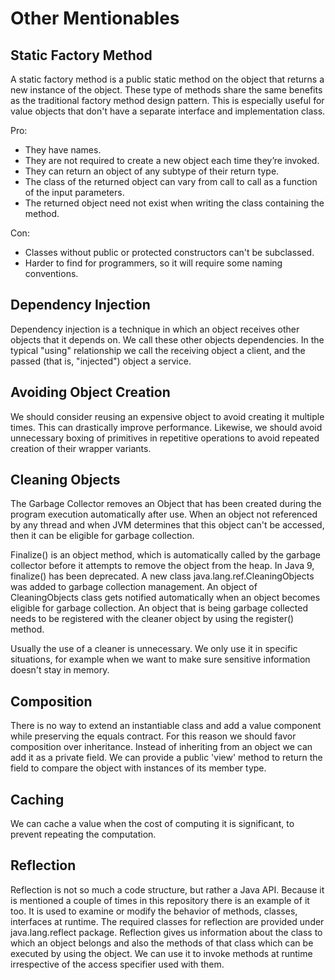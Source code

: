 # Other Mentionables

## Static Factory Method
A static factory method is a public static method on the object that returns a new instance of the object.
These type of methods share the same benefits as the traditional factory method design pattern.
This is especially useful for value objects that don't have a separate interface and implementation class.

Pro:
- They have names.
- They are not required to create a new object each time they’re invoked.
- They can return an object of any subtype of their return type.
- The class of the returned object can vary from call to call as a function of the input parameters.
- The returned object need not exist when writing the class containing the method.

Con:
- Classes without public or protected constructors can't be subclassed.
- Harder to find for programmers, so it will require some naming conventions.

## Dependency Injection
Dependency injection is a technique in which an object receives other objects that it depends on.
We call these other objects dependencies. In the typical "using" relationship we call the receiving object
a client, and the passed (that is, "injected") object a service.

## Avoiding Object Creation
We should consider reusing an expensive object to avoid creating it multiple times. This can drastically improve performance.
Likewise, we should avoid unnecessary boxing of primitives in repetitive operations to avoid repeated creation of their wrapper variants.

## Cleaning Objects
The Garbage Collector removes an Object that has been created during the program execution automatically after use.
When an object not referenced by any thread and when JVM determines that this object can't be accessed, then it can be eligible for garbage collection.

Finalize() is an object method, which is automatically called by the garbage collector before it attempts to remove the object from the heap.
In Java 9, finalize() has been deprecated. A new class java.lang.ref.CleaningObjects was added to garbage collection management.
An object of CleaningObjects class gets notified automatically when an object becomes eligible for garbage collection.
An object that is being garbage collected needs to be registered with the cleaner object by using the register() method.

Usually the use of a cleaner is unnecessary. We only use it in specific situations, for example when we want to make sure sensitive information doesn't stay in memory.

## Composition
There is no way to extend an instantiable class and add a value component while preserving the equals contract.
For this reason we should favor composition over inheritance. Instead of inheriting from an object we can add it as a private field.
We can provide a public 'view' method to return the field to compare the object with instances of its member type.

## Caching
We can cache a value when the cost of computing it is significant, to prevent repeating the computation.

## Reflection
Reflection is not so much a code structure, but rather a Java API. Because it is mentioned a couple of times in this repository there is an example of it too.
It is used to examine or modify the behavior of methods, classes, interfaces at runtime. The required classes for reflection are provided under java.lang.reflect package.
Reflection gives us information about the class to which an object belongs and also the methods of that class which can be executed by using the object.
We can use it to invoke methods at runtime irrespective of the access specifier used with them.

